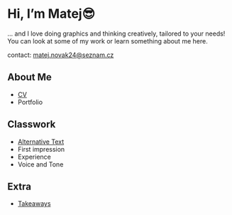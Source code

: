 # Hi, I’m Matej😎

… and I love doing graphics and thinking creatively, tailored to your needs! You can look at some of my work or learn something about me here.

contact: matej.novak24@seznam.cz

## About Me

- [CV](001-CV/Novak_resume.pdf)
- Portfolio

## Classwork

- [Alternative Text](01-alternative-text)
- First impression
- Experience
- Voice and Tone

## Extra

- [Takeaways](takeaways)
